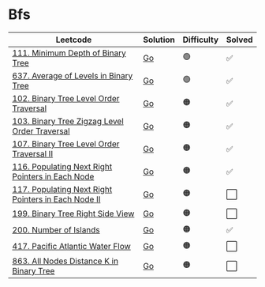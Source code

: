# Bfs

| Leetcode  | Solution | Difficulty | Solved |
| --- | --- | --- | --- |
| [111. Minimum Depth of Binary Tree](https://leetcode.com/problems/minimum-depth-of-binary-tree/) | [Go](<../Bfs/Solutions/111. Minimum Depth of Binary Tree.md>) | 🟢 | ✅ |
| [637. Average of Levels in Binary Tree](https://leetcode.com/problems/average-of-levels-in-binary-tree/) | [Go](<../Bfs/Solutions/637. Average of Levels in Binary Tree.md>) | 🟢 | ✅ |
| [102. Binary Tree Level Order Traversal](https://leetcode.com/problems/binary-tree-level-order-traversal/) | [Go](<../Bfs/Solutions/102. Binary Tree Level Order Traversal.md>) | 🟠 | ✅   |
| [103. Binary Tree Zigzag Level Order Traversal](https://leetcode.com/problems/binary-tree-zigzag-level-order-traversal/) | [Go](<../Bfs/Solutions/103. Binary Tree Zigzag Level Order Traversal.md>) | 🟠 | ✅ |
| [107. Binary Tree Level Order Traversal II](https://leetcode.com/problems/binary-tree-level-order-traversal-ii/) | [Go](<../Bfs/Solutions/107. Binary Tree Level Order Traversal II.md>) | 🟠 | ✅ |
| [116. Populating Next Right Pointers in Each Node](https://leetcode.com/problems/populating-next-right-pointers-in-each-node/) | [Go](<../Bfs/Solutions/116. Populating Next Right Pointers in Each Node.md>) | 🟠 | ✅ |
| [117. Populating Next Right Pointers in Each Node II](https://leetcode.com/problems/populating-next-right-pointers-in-each-node-ii/) | [Go](<../Bfs/Solutions/117. Populating Next Right Pointers in Each Node II.md>) | 🟠 | ⬜ |
| [199. Binary Tree Right Side View](https://leetcode.com/problems/binary-tree-right-side-view/) | [Go](<../Bfs/Solutions/199. Binary Tree Right Side View.md>) | 🟠 | ⬜ |
| [200. Number of Islands](https://leetcode.com/problems/number-of-islands/) | [Go](<../Bfs/Solutions/200. Number of Islands.md>) | 🟠 | ✅  |
| [417. Pacific Atlantic Water Flow](https://leetcode.com/problems/pacific-atlantic-water-flow/) | [Go](<../Bfs/Solutions/417. Pacific Atlantic Water Flow.md>) | 🟠 | ⬜  |
| [863. All Nodes Distance K in Binary Tree](https://leetcode.com/problems/all-nodes-distance-k-in-binary-tree/) | [Go](<../Bfs/Solutions/863. All Nodes Distance K in Binary Tree.md>) | 🟠 | ⬜ |